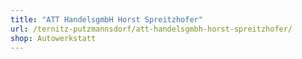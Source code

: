 ```yaml
---
title: "ATT HandelsgmbH Horst Spreitzhofer"
url: /ternitz-putzmannsdorf/att-handelsgmbh-horst-spreitzhofer/
shop: Autowerkstatt
---
```


